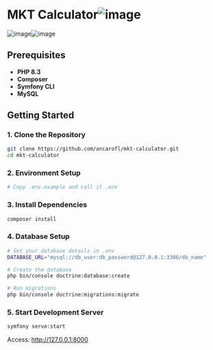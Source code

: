 # MKT Calculator![image](https://github.com/user-attachments/assets/cad6d64c-6ab8-4e99-9f21-426a4a8e6db8)
![image](https://github.com/user-attachments/assets/a23eee2d-68a7-4581-9c64-b3aad7b3255d)![image](https://github.com/user-attachments/assets/8e3599a4-6ebc-4be2-887f-217380e01f2b)


## Prerequisites

- **PHP 8.3**
- **Composer**
- **Symfony CLI** 
- **MySQL** 

## Getting Started

### 1. Clone the Repository
```bash
git clone https://github.com/ancarofl/mkt-calculator.git
cd mkt-calculator
```

### 2. Environment Setup
```bash
# Copy .env.example and call it .env
```

### 3. Install Dependencies
```bash
composer install
```

### 4. Database Setup
```bash
# Set your database details in .env
DATABASE_URL="mysql://db_user:db_password@127.0.0.1:3306/db_name"

# Create the database
php bin/console doctrine:database:create

# Run migrations
php bin/console doctrine:migrations:migrate
```


### 5. Start Development Server
```bash
symfony serve:start
```
Access: http://127.0.0.1:8000

